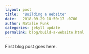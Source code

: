 ```yaml
---
layout: post
title:  "Building a Website"
date:   2018-09-29 18:50:17 -0700
author: Natalie Funk
categories: jekyll update
permalink: blog/build-a-website.html
---
```

First blog post goes here.